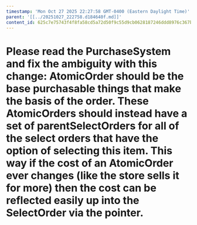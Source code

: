 ```yaml
---
timestamp: 'Mon Oct 27 2025 22:27:58 GMT-0400 (Eastern Daylight Time)'
parent: '[[../20251027_222758.d184640f.md]]'
content_id: 625c7e75743f4f8fa58cd5a72d50f9c55d9cb0628187246ddd8976c367b87d4d
---
```


# Please read the PurchaseSystem and fix the ambiguity with this change: AtomicOrder should be the base purchasable things that make the basis of the order. These AtomicOrders should instead have a set of parentSelectOrders for all of the select orders that have the option of selecting this item. This way if the cost of an AtomicOrder ever changes (like the store sells it for more) then the cost can be reflected easily up into the SelectOrder via the pointer.
